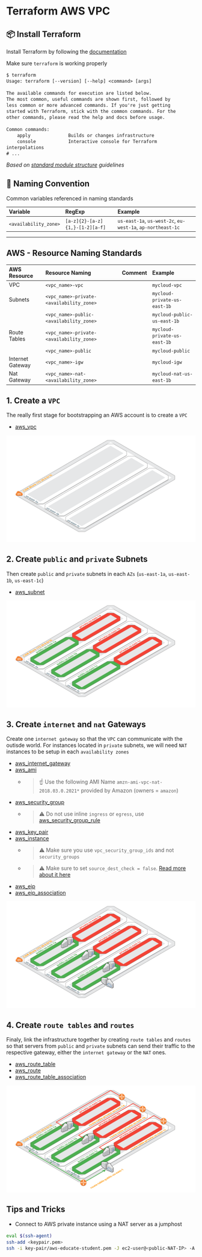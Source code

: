 # Terraform AWS VPC

## :package: Install Terraform

Install Terraform by following the [documentation](https://www.terraform.io/downloads)

Make sure `terraform` is working properly

```hcl
$ terraform
Usage: terraform [--version] [--help] <command> [args]

The available commands for execution are listed below.
The most common, useful commands are shown first, followed by
less common or more advanced commands. If you're just getting
started with Terraform, stick with the common commands. For the
other commands, please read the help and docs before usage.

Common commands:
    apply              Builds or changes infrastructure
    console            Interactive console for Terraform interpolations
# ...
```

*Based on [standard module structure](https://www.terraform.io/docs/modules/create#standard-module-structure) guidelines*

## :triangular_ruler: Naming Convention

Common variables referenced in naming standards

| Variable              | RegExp                          | Example                                                     |
|:----------------------|:--------------------------------|:------------------------------------------------------------|
| `<availability_zone>` | `[a-z]{2}-[a-z]{1,}-[1-2][a-f]` | `us-east-1a`, `us-west-2c`, `eu-west-1a`, `ap-northeast-1c` |

---

## AWS - Resource Naming Standards

| AWS Resource     | Resource Naming                          | Comment | Example                          |
|:-----------------|:-----------------------------------------|:--------|:---------------------------------|
| VPC              | `<vpc_name>-vpc`                         |         | `mycloud-vpc`                    |
| Subnets          | `<vpc_name>-private-<availability_zone>` |         | `mycloud-private-us-east-1b` |
|                  | `<vpc_name>-public-<availability_zone>`                      |         | `mycloud-public-us-east-1b`             |
| Route Tables     | `<vpc_name>-private-<availability_zone>` |         | `mycloud-private-us-east-1b` |
|                  | `<vpc_name>-public`                      |         | `mycloud-public`             |
| Internet Gateway | `<vpc_name>-igw`                         |         | `mycloud-igw`                |
| Nat Gateway      | `<vpc_name>-nat-<availability_zone>`     |         | `mycloud-nat-us-east-1b`     |


## 1. Create a `VPC`

The really first stage for bootstrapping an AWS account is to create a `VPC`

* [aws_vpc](https://registry.terraform.io/providers/hashicorp/aws/latest/docs/resources/vpc)

![VPC AZs](./docs/2-vpc-azs.png)

## 2. Create `public` and `private` Subnets

Then create `public` and `private` subnets in each `AZs` (`us-east-1a`, `us-east-1b`, `us-east-1c`)

* [aws_subnet](https://registry.terraform.io/providers/hashicorp/aws/latest/docs/resources/subnet)

![VPC AZs Subnets](./docs/3-vpc-azs-subnets.png)

## 3. Create `internet` and `nat` Gateways

Create one `internet gateway` so that the `VPC` can communicate with the outisde world. For instances located in `private` subnets, we will need `NAT` instances to be setup in each `availability zones`

* [aws_internet_gateway](https://registry.terraform.io/providers/hashicorp/aws/latest/docs/resources/internet_gateway)
* [aws_ami](https://www.terraform.io/docs/providers/aws/d/ami)
    * > :point_up: Use the following AMI Name `amzn-ami-vpc-nat-2018.03.0.2021*` provided by Amazon (owners = `amazon`)
* [aws_security_group](https://registry.terraform.io/providers/hashicorp/aws/latest/docs/resources/security_group)
    * > :warning: Do not use inline `ingress` or `egress`, use [aws_security_group_rule](https://registry.terraform.io/providers/hashicorp/aws/latest/docs/resources/security_group_rule)
* [aws_key_pair](https://registry.terraform.io/providers/hashicorp/aws/latest/docs/resources/key_pair)
* [aws_instance](https://registry.terraform.io/providers/hashicorp/aws/latest/docs/resources/instance)
    * > :warning: Make sure you use `vpc_security_group_ids` and not `security_groups`
    * > :warning: Make sure to set `source_dest_check = false`. [Read more about it here](https://docs.aws.amazon.com/fr_fr/vpc/latest/userguide/VPC_NAT_Instance#EIP_Disable_SrcDestCheck)
* [aws_eip](https://registry.terraform.io/providers/hashicorp/aws/latest/docs/resources/eip)
* [aws_eip_association](https://registry.terraform.io/providers/hashicorp/aws/latest/docs/resources/eip_association)

![VPC AZs Subnets GW](./docs/4-vpc-azs-subnets-gw.png)

## 4. Create `route tables` and `routes`

Finaly, link the infrastructure together by creating `route tables` and `routes` so that servers from `public` and `private` subnets can send their traffic to the respective gateway, either the `internet gateway` or the `NAT` ones.

* [aws_route_table](https://registry.terraform.io/providers/hashicorp/aws/latest/docs/resources/route_table)
* [aws_route](https://registry.terraform.io/providers/hashicorp/aws/latest/docs/resources/route)
* [aws_route_table_association](https://registry.terraform.io/providers/hashicorp/aws/latest/docs/resources/route_table_association)

![VPC AZs Subnets GW Routes](./docs/5-vpc-azs-subnets-gw-routing.png)

## Tips and Tricks

* Connect to AWS private instance using a NAT server as a jumphost

```sh
eval $(ssh-agent)
ssh-add <keypair.pem>
ssh -i key-pair/aws-educate-student.pem -J ec2-user@<public-NAT-IP> -A ec2-user@<private-EC2-IP>
```
